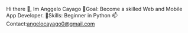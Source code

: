 Hi there 👋, Im Anggelo Cayago
🎯Goal: Become a skilled Web and Mobile App Developer.
🚀Skills: Beginner in Python
📫Contact:angelocayago0@gmail.com
